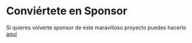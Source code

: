 # Conviértete en Sponsor

Si quieres volverte sponsor de este maravilloso proyecto puedes hacerlo [aquí](https://sponsorsignup.qcobjects.dev/)
